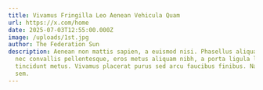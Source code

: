 ```yaml
---
title: Vivamus Fringilla Leo Aenean Vehicula Quam
url: https://x.com/home
date: 2025-07-03T12:55:00.000Z
image: /uploads/1st.jpg
author: The Federation Sun
description: Aenean non mattis sapien, a euismod nisi. Phasellus aliquam, nunc
  nec convallis pellentesque, eros metus aliquam nibh, a porta ligula ligula
  tincidunt metus. Vivamus placerat purus sed arcu faucibus finibus. Nam luctus
  sem.
---
```

